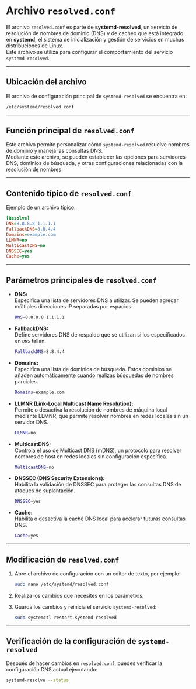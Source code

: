 # Archivo `resolved.conf`

El archivo `resolved.conf` es parte de **systemd-resolved**, un servicio de resolución de nombres de dominio (DNS) y de cacheo que está integrado en **systemd**, el sistema de inicialización y gestión de servicios en muchas distribuciones de Linux.  
Este archivo se utiliza para configurar el comportamiento del servicio `systemd-resolved`.

---

## Ubicación del archivo

El archivo de configuración principal de `systemd-resolved` se encuentra en:

```bash
/etc/systemd/resolved.conf
```

---

## Función principal de `resolved.conf`

Este archivo permite personalizar cómo `systemd-resolved` resuelve nombres de dominio y maneja las consultas DNS.  
Mediante este archivo, se pueden establecer las opciones para servidores DNS, dominios de búsqueda, y otras configuraciones relacionadas con la resolución de nombres.

---

## Contenido típico de `resolved.conf`

Ejemplo de un archivo típico:

```ini
[Resolve]
DNS=8.8.8.8 1.1.1.1
FallbackDNS=8.8.4.4
Domains=example.com
LLMNR=no
MulticastDNS=no
DNSSEC=yes
Cache=yes
```

---

## Parámetros principales de `resolved.conf`

- **DNS:**  
  Especifica una lista de servidores DNS a utilizar. Se pueden agregar múltiples direcciones IP separadas por espacios.  
  ```bash
  DNS=8.8.8.8 1.1.1.1
  ```

- **FallbackDNS:**  
  Define servidores DNS de respaldo que se utilizan si los especificados en `DNS` fallan.  
  ```bash
  FallbackDNS=8.8.4.4
  ```

- **Domains:**  
  Especifica una lista de dominios de búsqueda. Estos dominios se añaden automáticamente cuando realizas búsquedas de nombres parciales.  
  ```bash
  Domains=example.com
  ```

- **LLMNR (Link-Local Multicast Name Resolution):**  
  Permite o desactiva la resolución de nombres de máquina local mediante LLMNR, que permite resolver nombres en redes locales sin un servidor DNS.  
  ```bash
  LLMNR=no
  ```

- **MulticastDNS:**  
  Controla el uso de Multicast DNS (mDNS), un protocolo para resolver nombres de host en redes locales sin configuración específica.  
  ```bash
  MulticastDNS=no
  ```

- **DNSSEC (DNS Security Extensions):**  
  Habilita la validación de DNSSEC para proteger las consultas DNS de ataques de suplantación.  
  ```bash
  DNSSEC=yes
  ```

- **Cache:**  
  Habilita o desactiva la caché DNS local para acelerar futuras consultas DNS.  
  ```bash
  Cache=yes
  ```

---

## Modificación de `resolved.conf`

1. Abre el archivo de configuración con un editor de texto, por ejemplo:  
   ```bash
   sudo nano /etc/systemd/resolved.conf
   ```

2. Realiza los cambios que necesites en los parámetros.

3. Guarda los cambios y reinicia el servicio `systemd-resolved`:  
   ```bash
   sudo systemctl restart systemd-resolved
   ```

---

## Verificación de la configuración de `systemd-resolved`

Después de hacer cambios en `resolved.conf`, puedes verificar la configuración DNS actual ejecutando:

```bash
systemd-resolve --status
```
